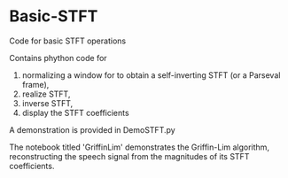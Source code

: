 # Basic-STFT
Code for basic STFT operations

Contains phython code for 
1) normalizing a window for to obtain a self-inverting STFT (or a Parseval frame),
2) realize STFT,
3) inverse STFT,
4) display the STFT coefficients

A demonstration is provided in DemoSTFT.py

The notebook titled 'GriffinLim' demonstrates the Griffin-Lim algorithm, reconstructing the speech signal from the magnitudes of its STFT coefficients.
